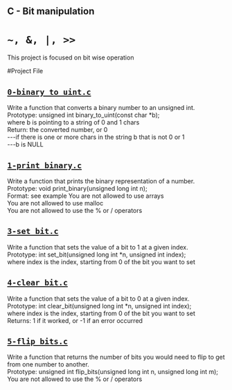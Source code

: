 ## C - Bit manipulation
# `~, &, |, >>`
This project is focused on bit wise operation

#Project File


## [`0-binary_to_uint.c`](0-binary_to_uint.c)
Write a function that converts a binary number to an unsigned int.\
Prototype: unsigned int binary_to_uint(const char *b);\
where b is pointing to a string of 0 and 1 chars\
Return: the converted number, or 0\
---if there is one or more chars in the string b that is not 0 or 1\
---b is NULL

## [`1-print_binary.c`](1-print_binary.c)
Write a function that prints the binary representation of a number.\
Prototype: void print_binary(unsigned long int n);\
Format: see example You are not allowed to use arrays\
You are not allowed to use malloc\
    You are not allowed to use the % or / operators

## [`3-set_bit.c`](3-set_bit.c)
Write a function that sets the value of a bit to 1 at a given index.\
	      Prototype: int set_bit(unsigned long int *n, unsigned int index);\
	      where index is the index, starting from 0 of the bit you want to set

## [`4-clear_bit.c`](4-clear_bit.c)
Write a function that sets the value of a bit to 0 at a given index.\
	      Prototype: int clear_bit(unsigned long int *n, unsigned int index);\
	      where index is the index, starting from 0 of the bit you want to set\
	      Returns: 1 if it worked, or -1 if an error occurred

## [`5-flip_bits.c`](5-flip_bits.c)
Write a function that returns the number of bits you would need to flip to get from one number to another.\
	      Prototype: unsigned int flip_bits(unsigned long int n, unsigned long int m);\
	      You are not allowed to use the % or / operators
